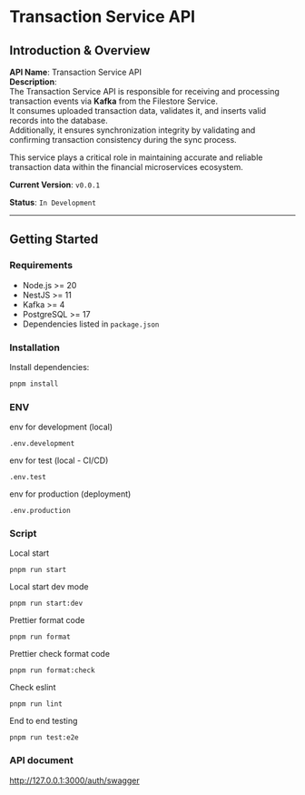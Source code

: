 # Transaction Service API

## Introduction & Overview

**API Name**: Transaction Service API  
**Description**:  
The Transaction Service API is responsible for receiving and processing transaction events via **Kafka** from the Filestore Service.  
It consumes uploaded transaction data, validates it, and inserts valid records into the database.  
Additionally, it ensures synchronization integrity by validating and confirming transaction consistency during the sync process.  

This service plays a critical role in maintaining accurate and reliable transaction data within the financial microservices ecosystem.  

**Current Version**: `v0.0.1`  

**Status**: `In Development`  

---

## Getting Started

### Requirements
- Node.js >= 20  
- NestJS >= 11  
- Kafka >= 4
- PostgreSQL >= 17  
- Dependencies listed in `package.json`  

### Installation
Install dependencies:

```bash
pnpm install
```

### ENV
env for development (local)
```
.env.development
```

env for test (local - CI/CD)
```
.env.test
```


env for production (deployment)
```
.env.production
```

### Script
Local start
```shell
pnpm run start
```

Local start dev mode
```shell
pnpm run start:dev
```

Prettier format code
```shell
pnpm run format
```

Prettier check format code
```shell
pnpm run format:check
```

Check eslint
```shell
pnpm run lint
```

End to end testing
```shell
pnpm run test:e2e
```

### API document
http://127.0.0.1:3000/auth/swagger